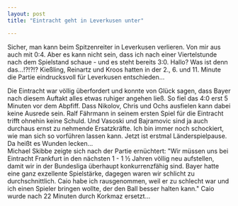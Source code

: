 ```yaml
---
layout: post
title: "Eintracht geht in Leverkusen unter"

---
```


Sicher, man kann beim Spitzenreiter in Leverkusen verlieren. Von mir aus auch mit 0:4. Aber es kann nicht sein, dass ich nach einer Viertelstunde nach dem Spielstand schaue - und es steht bereits 3:0. Hallo? Was ist denn das...!?!?!? Kießling, Reinartz und Kroos hatten in der 2., 6. und 11. Minute die Partie eindrucksvoll für Leverkusen entschieden...

Die Eintracht war völlig überfordert und konnte von Glück sagen, dass Bayer nach diesem Auftakt alles etwas ruhiger angehen ließ. So fiel das 4:0 erst 5 Minuten vor dem Abpfiff. Dass Nikolov, Chris und Ochs ausfielen kann dabei keine Ausrede sein. Ralf Fährmann in seinem ersten Spiel für die Eintracht trifft ohnehin keine Schuld. Und Vasoski und Bajramovic sind ja auch durchaus ernst zu nehmende Ersatzkräfte. Ich bin immer noch schockiert, wie man sich so vorführen lassen kann. Jetzt ist erstmal Länderspielpause. Da heißt es Wunden lecken...  
Michael Skibbe zeigte sich nach der Partie ernüchtert: "Wir müssen uns bei Eintracht Frankfurt in den nächsten 1 - 1 ½ Jahren völlig neu aufstellen, damit wir in der Bundesliga überhaupt konkurrenzfähig sind. Bayer hatte eine ganz exzellente Spielstärke, dagegen waren wir schlicht zu durchschnittlich. Caio habe ich rausgenommen, weil er zu schlecht war und ich einen Spieler bringen wollte, der den Ball besser halten kann." Caio wurde nach 22 Minuten durch Korkmaz ersetzt...
